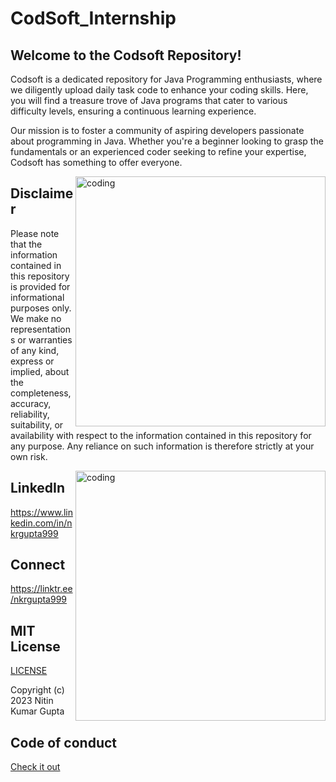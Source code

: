 # CodSoft_Internship
## Welcome to the Codsoft Repository!

Codsoft is a dedicated repository for Java Programming enthusiasts, where we diligently upload daily task code to enhance your coding skills. Here, you will find a treasure trove of Java programs that cater to various difficulty levels, ensuring a continuous learning experience.

Our mission is to foster a community of aspiring developers passionate about programming in Java. Whether you're a beginner looking to grasp the fundamentals or an experienced coder seeking to refine your expertise, Codsoft has something to offer everyone.

<img align="right" alt="coding" width="400" src="https://assets.zyrosite.com/cdn-cgi/image/format=auto,w=608,fit=crop,q=95/Aq20eV79zLfpXV6b/logo-png-mnl7npnlXjHPl9KV.png">


## Disclaimer

Please note that the information contained in this repository is provided for informational purposes only. We make no representations or warranties of any kind, express or implied, about the completeness, accuracy, reliability, suitability, or availability with respect to the information contained in this repository for any purpose. Any reliance on such information is therefore strictly at your own risk.

<img align="right" alt="coding" width="400" src="https://opengraph.githubassets.com/6ff1b520b4d7f305b53d08ea4ade23afea2bf45d85028eb43dc71d37d481588b/nkrgupta999/CodSoft">

## LinkedIn
https://www.linkedin.com/in/nkrgupta999

## Connect 
https://linktr.ee/nkrgupta999


## MIT License
[LICENSE](LICENSE)

Copyright (c) 2023 Nitin Kumar Gupta

## Code of conduct
[Check it out](Code_of_Conduct.md)

